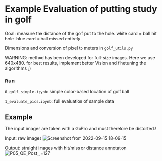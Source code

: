 # Example Evaluation of putting study in golf

Goal: measure the distance of the golf put to the hole. white card = ball hit hole. blue card = ball missed entirely

Dimensions and conversion of pixel to meters in `golf_utils.py`

WARNING: method has been developed for full-size images. Here we use 640x480. for best results, implement better Vision and finetuning the algorithms ;)

### Run
`0_golf_simple.ipynb`: simple color-based location of golf ball

`1_evaluate_pics.ipynb`: full evaluation of sample data


## Example
The input images are taken with a GoPro and must therefore be distorted.!

Input: raw images
![Screenshot from 2022-09-15 18-09-15](https://user-images.githubusercontent.com/1063330/190453826-4f12ede8-52b6-4808-b68a-6f46ae9de0f2.png)


Output: straight images with hit/miss or distance annotation
![P05_QE_Post_j=127](https://user-images.githubusercontent.com/1063330/190453589-0f5588d2-51c4-4675-8509-283765841f59.png)

